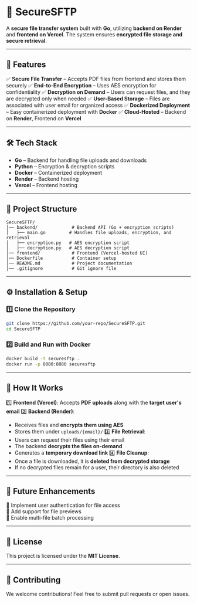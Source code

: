 # 🚀 SecureSFTP
A **secure file transfer system** built with **Go**, utilizing **backend on Render** and **frontend on Vercel**. The system ensures **encrypted file storage and secure retrieval**.

---

## 🔐 **Features**
✅ **Secure File Transfer** – Accepts PDF files from frontend and stores them securely
✅ **End-to-End Encryption** – Uses AES encryption for confidentiality
✅ **Decryption on Demand** – Users can request files, and they are decrypted only when needed
✅ **User-Based Storage** – Files are associated with user email for organized access
✅ **Dockerized Deployment** – Easy containerized deployment with **Docker**
✅ **Cloud-Hosted** – Backend on **Render**, Frontend on **Vercel**

---

## 🛠 **Tech Stack**
- **Go** – Backend for handling file uploads and downloads
- **Python** – Encryption & decryption scripts
- **Docker** – Containerized deployment
- **Render** – Backend hosting
- **Vercel** – Frontend hosting

---

## 📁 **Project Structure**
```
SecureSFTP/
│── backend/             # Backend API (Go + encryption scripts)
│   ├── main.go         # Handles file uploads, encryption, and retrieval
│   ├── encryption.py   # AES encryption script
│   ├── decryption.py   # AES decryption script
│── frontend/            # Frontend (Vercel-hosted UI)
│── Dockerfile           # Container setup
│── README.md            # Project documentation
│── .gitignore           # Git ignore file
```

---

## ⚙️ **Installation & Setup**  
### **1️⃣ Clone the Repository**  
```sh
git clone https://github.com/your-repo/SecureSFTP.git
cd SecureSFTP
```

### **2️⃣ Build and Run with Docker**  
```sh
docker build -t securesftp .
docker run -p 8080:8080 securesftp
```

---

## 🔧 **How It Works**  
1️⃣ **Frontend (Vercel)**: Accepts **PDF uploads** along with the **target user's email**
2️⃣ **Backend (Render)**:
   - Receives files and **encrypts them using AES**
   - Stores them under `uploads/{email}/`
3️⃣ **File Retrieval**:
   - Users can request their files using their email
   - The backend **decrypts the files on-demand**
   - Generates a **temporary download link**
4️⃣ **File Cleanup**:
   - Once a file is downloaded, it is **deleted from decrypted storage**
   - If no decrypted files remain for a user, their directory is also deleted

---

## 🚀 **Future Enhancements**  
🔹 Implement user authentication for file access  
🔹 Add support for file previews  
🔹 Enable multi-file batch processing  

---

## 📜 **License**  
This project is licensed under the **MIT License**.  

---

## 💬 **Contributing**  
We welcome contributions! Feel free to submit pull requests or open issues.

